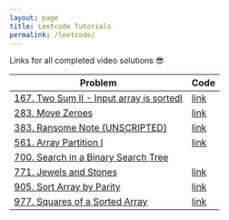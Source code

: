 ```yaml
---
layout: page
title: Leetcode Tutorials
permalink: /leetcode/
---
```


Links for all completed video solutions 😎

| Problem                                                      | Code                                                         |
| ------------------------------------------------------------ | ------------------------------------------------------------ |
| <a href="https://www.youtube.com/watch?v=U_WckZX2_mQ&feature=youtu.be" target="_blank">167. Two Sum II - Input array is sortedI</a> | [link](https://github.com/jakemcannon/leetcode/blob/master/100-199/167_two_sum_2.py) |
| <a href="https://www.youtube.com/watch?v=uSz7BZtL6D4&feature=youtu.be" target="_blank">283. Move Zeroes</a> | [link](https://github.com/jakemcannon/leetcode/blob/master/200-299/283-move-zeroes.py) |
| <a href="https://youtu.be/2XeyxCZS0Rg" target="_blank">383. Ransome Note (UNSCRIPTED)</a> | [link](https://github.com/jakemcannon/leetcode/blob/master/300-399/383-ransom-note.py) |
| <a href="https://www.youtube.com/watch?v=nfRqXHv2JBc" target="_blank">561. Array Partition I</a> | [link](https://github.com/jakemcannon/leetcode/blob/master/500-599/561_array_partition_1.py) |
| <a href="https://www.youtube.com/watch?v=B0l6D0PEPRE&feature=youtu.be" target="_blank">700. Search in a Binary Search Tree</a> |                                                              |
| <a href="https://youtu.be/w8fpAxQLQNc" target="_blank">771. Jewels and Stones</a> | [link](https://github.com/jakemcannon/leetcode/blob/master/700-799/771_jewels_and_stones.py) |
| <a href="https://youtu.be/yk7C8IR1tlg" target="_blank">905. Sort Array by Parity</a> | [link](https://github.com/jakemcannon/leetcode/blob/master/900-999/905_sort_array_by_parity.py) |
| <a href="https://www.youtube.com/watch?v=9yJfB54DalY&feature=youtu.be" target="_blank">977. Squares of a Sorted Array</a> | [link](https://github.com/jakemcannon/leetcode/blob/master/900-999/977_squares_of_sorted_array.py) |

